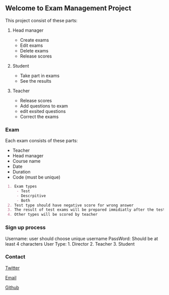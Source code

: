## Welcome to Exam Management Project

 This project consist of these parts:
 1. Head manager 
    - Create exams
    - Edit exams
    - Delete exams
    - Release scores
  
 2. Student
    - Take part in exams
    - See the results
  
 3. Teacher 
    - Release scores
    - Add questions to exam
    - edit exsited questions
    - Correct the exams 

### Exam

Each exam consists of these parts:
  - Teacher
  - Head manager
  - Course name
  - Date
  - Duration
  - Code (must be unique)   

```markdown
 1. Exam types
     - Test
     - Descrpitive
     - Both
 2. Test type should have negative score for wrong answer
 3. The result of test exams will be prepared immidiatly after the test
 4. Other types will be scored by teacher  
```

### Sign up process

Username: user should choose unique username
PassWord: Should be at least 4 characters
User Type: 1. Director 2. Teacher 3. Student

### Contact
[Twitter](https://twitter.com/armanhm79)

[Email](armanhm79@gmail.com)

[Github](https://github.com/armanhm)

